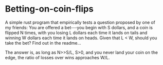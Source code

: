 # Betting-on-coin-flips
A simple rust program that empirically tests a question proposed by one of my friends: You are offered a bet---you begin with S dollars, and a coin is flipped N times, with you losing L dollars each time it lands on tails and winning W dollars each time it lands on heads. Given that L &lt; W, should you take the bet? Find out in the readme...

The answer is, as long as N>>S/L, S>0, and you never land your coin on the edge, the ratio of losses over wins approaches W/L. 
